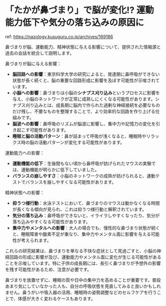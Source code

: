 # 「たかが鼻づまり」で脳が変化!? 運動能力低下や気分の落ち込みの原因に

ref: <https://nazology.kusuguru.co.jp/archives/169186>

鼻づまりが脳、運動能力、精神状態に与える影響について、提供された情報源と過去の会話を統合して説明します。

鼻づまりが脳に与える影響：

* **脳回路への影響**：東京科学大学の研究によると、発達期に鼻呼吸ができない状態が長く続くと、脳の重要な回路形成に影響を及ぼす可能性が示唆されています。
* **小脳への影響**：鼻づまりは小脳の**シナプス刈り込み**というプロセスに影響を与え、小脳のネットワークが正常に成熟しにくくなる可能性があります。シナプス刈り込みとは、成長期に脳内で作られた過剰な神経接続を必要なものだけ残し、不要なものを整理することで、より効率的な回路を作り上げる仕組みです。
* **脳波への影響**：鼻呼吸のリズムが脳波に影響し、集中力や記憶力の変化を引き起こす可能性があります。
* **睡眠と脳の活動パターン**：鼻が詰まって呼吸が浅くなると、睡眠時やリラックス時の脳の活動パターンが変化する可能性があります。

運動能力への影響：

* **運動機能の低下**：生後間もない頃から鼻呼吸が妨げられたマウスの実験では、運動機能が明らかに低下していました。
* **バランスの崩しやすさ**：小脳のネットワークの成熟が妨げられると、運動テストでバランスを崩しやすくなる可能性があります。

精神状態への影響：

* **抑うつ様行動**：水泳テストにおいて、鼻づまりのマウスは動かなくなる時間が長くなる傾向が見られ、これは抑うつ様行動と解釈されています。
* **気分の落ち込み**：鼻呼吸ができないと、イライラしやすくなったり、気分が落ち込みやすくなる可能性があります。
* **集中力やメンタルへの影響**：大人の場合でも、慢性的な鼻づまり状態が続くと、睡眠障害や酸素不足が重なり、集中力やメンタル面に影響を与える可能性が考えられます。

これらの研究結果は、鼻づまりを単なる不快な症状として見過ごすと、小脳の神経回路の形成に影響が及び、運動能力やメンタル面に変化が生じる可能性があることを示唆しています。特に子供の成長期には、長引く鼻づまりが予想外の影響を残す可能性があるため、注意が必要です。

鼻づまりを放置せずに、睡眠の質や日中の集中力を高めることが重要です。普段あまり気にしていなかった人も、自分の呼吸状態を見直してみると良いかもしれません。鼻うがいや吸入器の活用、睡眠時の姿勢調整などのセルフケアを行うことで、体感が大きく変わるケースもあります。

